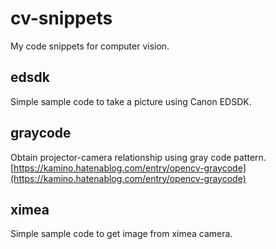 # cv-snippets

My code snippets for computer vision.

## edsdk
Simple sample code to take a picture using Canon EDSDK.

## graycode
Obtain projector-camera relationship using gray code pattern.
[https://kamino.hatenablog.com/entry/opencv-graycode](https://kamino.hatenablog.com/entry/opencv-graycode)

## ximea
Simple sample code to get image from ximea camera.
